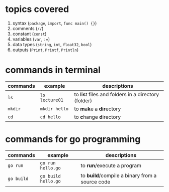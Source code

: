 
# topics covered

 1. syntax (`package`, `import`, `func main() {}`)
 2. comments (`//`)
 3. constant (`const`)
 4. variables (`var`, `:=`)
 5. data types (`string`, `int`, `float32`, `bool`)
 6. outputs (`Print`, `Printf`, `Println`)

# commands in terminal
|commands|example|descriptions|
|--|--|--|
|`ls`|`ls lecture01`| to **l**i**s**t files and folders in a directory (folder)|
|`mkdir`|`mkdir hello`|to **m**a**k**e a **dir**ectory|
|`cd`|`cd hello`|to **c**hange **d**irectory|


# commands for go programming
|commands|example|descriptions|
|--|--|--|
|`go run`|`go run hello.go`| to **run**/execute a program|
|`go build`|`go build hello.go`|to **build**/compile a binary from a source code|
